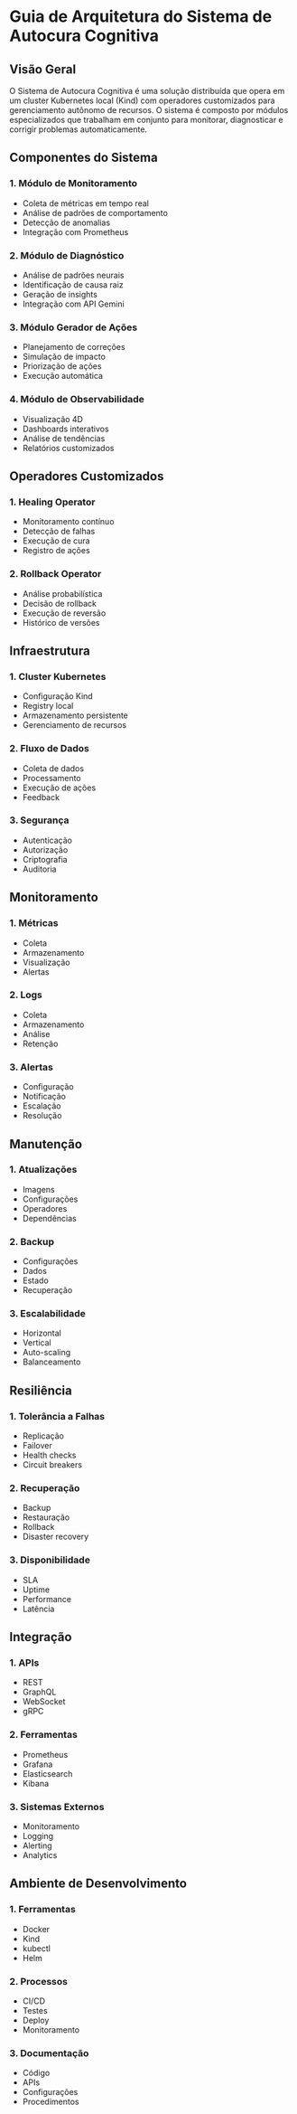 # Guia de Arquitetura do Sistema de Autocura Cognitiva

## Visão Geral

O Sistema de Autocura Cognitiva é uma solução distribuída que opera em um cluster Kubernetes local (Kind) com operadores customizados para gerenciamento autônomo de recursos. O sistema é composto por módulos especializados que trabalham em conjunto para monitorar, diagnosticar e corrigir problemas automaticamente.

## Componentes do Sistema

### 1. Módulo de Monitoramento
- Coleta de métricas em tempo real
- Análise de padrões de comportamento
- Detecção de anomalias
- Integração com Prometheus

### 2. Módulo de Diagnóstico
- Análise de padrões neurais
- Identificação de causa raiz
- Geração de insights
- Integração com API Gemini

### 3. Módulo Gerador de Ações
- Planejamento de correções
- Simulação de impacto
- Priorização de ações
- Execução automática

### 4. Módulo de Observabilidade
- Visualização 4D
- Dashboards interativos
- Análise de tendências
- Relatórios customizados

## Operadores Customizados

### 1. Healing Operator
- Monitoramento contínuo
- Detecção de falhas
- Execução de cura
- Registro de ações

### 2. Rollback Operator
- Análise probabilística
- Decisão de rollback
- Execução de reversão
- Histórico de versões

## Infraestrutura

### 1. Cluster Kubernetes
- Configuração Kind
- Registry local
- Armazenamento persistente
- Gerenciamento de recursos

### 2. Fluxo de Dados
- Coleta de dados
- Processamento
- Execução de ações
- Feedback

### 3. Segurança
- Autenticação
- Autorização
- Criptografia
- Auditoria

## Monitoramento

### 1. Métricas
- Coleta
- Armazenamento
- Visualização
- Alertas

### 2. Logs
- Coleta
- Armazenamento
- Análise
- Retenção

### 3. Alertas
- Configuração
- Notificação
- Escalação
- Resolução

## Manutenção

### 1. Atualizações
- Imagens
- Configurações
- Operadores
- Dependências

### 2. Backup
- Configurações
- Dados
- Estado
- Recuperação

### 3. Escalabilidade
- Horizontal
- Vertical
- Auto-scaling
- Balanceamento

## Resiliência

### 1. Tolerância a Falhas
- Replicação
- Failover
- Health checks
- Circuit breakers

### 2. Recuperação
- Backup
- Restauração
- Rollback
- Disaster recovery

### 3. Disponibilidade
- SLA
- Uptime
- Performance
- Latência

## Integração

### 1. APIs
- REST
- GraphQL
- WebSocket
- gRPC

### 2. Ferramentas
- Prometheus
- Grafana
- Elasticsearch
- Kibana

### 3. Sistemas Externos
- Monitoramento
- Logging
- Alerting
- Analytics

## Ambiente de Desenvolvimento

### 1. Ferramentas
- Docker
- Kind
- kubectl
- Helm

### 2. Processos
- CI/CD
- Testes
- Deploy
- Monitoramento

### 3. Documentação
- Código
- APIs
- Configurações
- Procedimentos 
